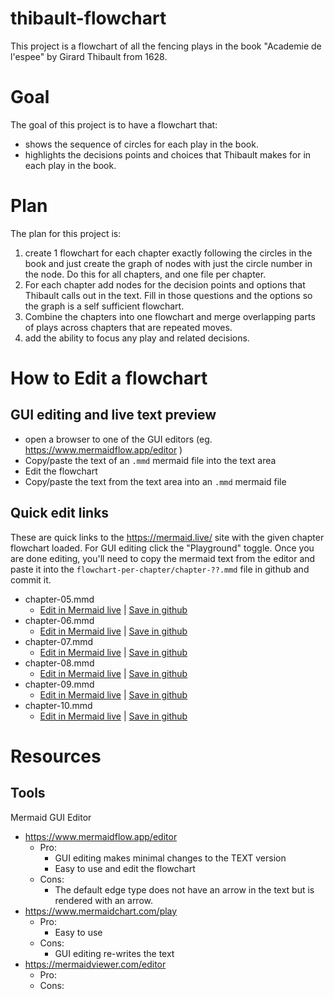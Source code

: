# thibault-flowchart

This project is a flowchart of all the fencing plays in the book "Academie de l'espee" by Girard Thibault from 1628.

# Goal

The goal of this project is to have a flowchart that:
* shows the sequence of circles for each play in the book. 
* highlights the decisions points and choices that Thibault makes for in each play in the book.

# Plan

The plan for this project is: 
1. create 1 flowchart for each chapter exactly following the circles in the book and just create the graph of nodes with just the circle number in the node. Do this for all chapters, and one file per chapter. 
2. For each chapter add nodes for the decision points and options that Thibault calls out in the text. Fill in those questions and the options so the graph is a self sufficient flowchart.
3. Combine the chapters into one flowchart and merge overlapping parts of plays across chapters that are repeated moves.
4. add the ability to focus any play and related decisions.

 
# How to Edit a flowchart

## GUI editing and live text preview

* open a browser to one of the GUI editors (eg. https://www.mermaidflow.app/editor )
* Copy/paste the text of an `.mmd` mermaid file into the text area
* Edit the flowchart
* Copy/paste the text from the text area into an `.mmd` mermaid file

## Quick edit links

These are quick links to the https://mermaid.live/ site with the given chapter flowchart loaded. For GUI editing click the "Playground" toggle. Once you are done editing, you'll need to copy the mermaid text from the editor and paste it into the `flowchart-per-chapter/chapter-??.mmd` file in github and commit it.

* chapter-05.mmd
  * [Edit in Mermaid live](https://mermaid.live/edit?code=https://raw.githubusercontent.com/aquesnel/thibault-flowchart/refs/heads/main/flowchart-per-chapter/chapter-05.mmd) | [Save in github](https://github.com/aquesnel/thibault-flowchart/edit/main/flowchart-per-chapter/chapter-05.mmd)
* chapter-06.mmd
  * [Edit in Mermaid live](https://mermaid.live/edit?code=https://raw.githubusercontent.com/aquesnel/thibault-flowchart/refs/heads/main/flowchart-per-chapter/chapter-06.mmd) | [Save in github](https://github.com/aquesnel/thibault-flowchart/edit/main/flowchart-per-chapter/chapter-06.mmd)
* chapter-07.mmd
  * [Edit in Mermaid live](https://mermaid.live/edit?code=https://raw.githubusercontent.com/aquesnel/thibault-flowchart/refs/heads/main/flowchart-per-chapter/chapter-07.mmd) | [Save in github](https://github.com/aquesnel/thibault-flowchart/edit/main/flowchart-per-chapter/chapter-07.mmd)
* chapter-08.mmd
  * [Edit in Mermaid live](https://mermaid.live/edit?code=https://raw.githubusercontent.com/aquesnel/thibault-flowchart/refs/heads/main/flowchart-per-chapter/chapter-08.mmd) | [Save in github](https://github.com/aquesnel/thibault-flowchart/edit/main/flowchart-per-chapter/chapter-08.mmd)
* chapter-09.mmd
  * [Edit in Mermaid live](https://mermaid.live/edit?code=https://raw.githubusercontent.com/aquesnel/thibault-flowchart/refs/heads/main/flowchart-per-chapter/chapter-09.mmd) | [Save in github](https://github.com/aquesnel/thibault-flowchart/edit/main/flowchart-per-chapter/chapter-09.mmd)
* chapter-10.mmd
  * [Edit in Mermaid live](https://mermaid.live/edit?code=https://raw.githubusercontent.com/aquesnel/thibault-flowchart/refs/heads/main/flowchart-per-chapter/chapter-10.mmd) | [Save in github](https://github.com/aquesnel/thibault-flowchart/edit/main/flowchart-per-chapter/chapter-10.mmd)

# Resources

## Tools

Mermaid GUI Editor
* https://www.mermaidflow.app/editor
  * Pro:
	* GUI editing makes minimal changes to the TEXT version
	* Easy to use and edit the flowchart
  * Cons:
    * The default edge type does not have an arrow in the text but is rendered with an arrow. 
* https://www.mermaidchart.com/play
  * Pro:
    * Easy to use
  * Cons:
    * GUI editing re-writes the text
* https://mermaidviewer.com/editor
  * Pro:
  * Cons:

